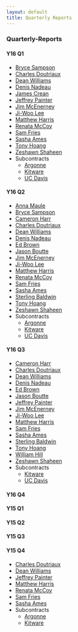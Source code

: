 ```yaml
---
layout: default
title: Quarterly Reports
---
```


<h3>Quarterly-Reports</h3>
<div class="row">
 <div class="col-xs-6 col-sm-3">
        <h4>Y16 Q1</h4>
        <ul>
            <li><a href='media/Quarterly-Reports/Y16Q1/Bryce%20Sampson.pdf'>Bryce Sampson</a></li>
            <li><a href='media/Quarterly-Reports/Y16Q1/Charles%20Doutriaux.pdf'>Charles Doutriaux</a></li>
            <li><a href='media/Quarterly-Reports/Y16Q1/Dean%20Williams.pdf'>Dean Williams</a></li>
            <li><a href='media/Quarterly-Reports/Y16Q1/Denis%20Nadeau.pdf'>Denis Nadeau</a></li>
            <li><a href='media/Quarterly-Reports/Y16Q1/James%20Crean.pdf'>James Crean</a></li>
            <li><a href='media/Quarterly-Reports/Y16Q1/Jeffrey%20Painter.pdf'>Jeffrey Painter</a></li>
            <li><a href='media/Quarterly-Reports/Y16Q1/Jim%20McEnerney.pdf'>Jim McEnerney</a></li>
            <li><a href='media/Quarterly-Reports/Y16Q1/Jiwoo%20Lee.pdf'>Ji-Woo Lee</a></li>
            <li><a href='media/Quarterly-Reports/Y16Q1/Matthew%20Harris.pdf'>Matthew Harris</a></li>
            <li><a href='media/Quarterly-Reports/Y16Q1/Renata%20McCoy.pdf'>Renata McCoy</a></li>
            <li><a href='media/Quarterly-Reports/Y16Q1/Sam%20Fries.pdf'>Sam Fries</a></li>
            <li><a href='media/Quarterly-Reports/Y16Q1/Sasha%20Ames.pdf'>Sasha Ames</a></li>
            <li><a href='media/Quarterly-Reports/Y16Q1/Tony%20Hoang.pdf'>Tony Hoang</a></li>
            <li><a href='media/Quarterly-Reports/Y16Q1/Zeshawn%20Shaheen.pdf'>Zeshawn Shaheen</a></li>
            <li>Subcontracts
                <ul>
                    <li><a href='media/Quarterly-Reports/Y16Q1/Argonne.pdf'>Argonne</a></li>
                    <li><a href='media/Quarterly-Reports/Y16Q1/Kitware.pdf'>Kitware</a></li>
                    <li><a href='media/Quarterly-Reports/Y16Q1/UC%20Davis.pdf'>UC Davis</a></li>
                </ul>
            </li>
        </ul>
    </div>
 <div class="col-xs-6 col-sm-3">
        <h4>Y16 Q2</h4>
        <ul>
            <li><a href='media/Quarterly-Reports/Y16Q2/Anna%20Maule.pdf'>Anna Maule</a></li>
            <li><a href='media/Quarterly-Reports/Y16Q2/Bryce%20Sampson.pdf'>Bryce Sampson</a></li>
            <li><a href='media/Quarterly-Reports/Y16Q2/Cameron%20Harr.pdf'>Cameron Harr</a></li>
            <li><a href='media/Quarterly-Reports/Y16Q2/Charles%20Doutriaux.pdf'>Charles Doutriaux</a></li>
            <li><a href='media/Quarterly-Reports/Y16Q2/Dean%20Williams.pdf'>Dean Williams</a></li>
            <li><a href='media/Quarterly-Reports/Y16Q2/Denis%20Nadeau.pdf'>Denis Nadeau</a></li>
            <li><a href='media/Quarterly-Reports/Y16Q2/Ed%20Brown.pdf'>Ed Brown</a></li>
            <!-- <li><a href='media/Quarterly-Reports/Y16Q2/James%20Crean.pdf'>James Crean</a></li> -->
            <li><a href='media/Quarterly-Reports/Y16Q2/Jason%20Boutte.pdf'>Jason Boutte</a></li>
            <li><a href='media/Quarterly-Reports/Y16Q2/Jim%20McEnerney.pdf'>Jim McEnerney</a></li>
            <li><a href='media/Quarterly-Reports/Y16Q2/Jiwoo%20Lee.pdf'>Ji-Woo Lee</a></li>
            <li><a href='media/Quarterly-Reports/Y16Q2/Matthew%20Harris.pdf'>Matthew Harris</a></li>
            <li><a href='media/Quarterly-Reports/Y16Q2/Renata%20McCoy.pdf'>Renata McCoy</a></li>
            <li><a href='media/Quarterly-Reports/Y16Q2/Sam%20Fries.pdf'>Sam Fries</a></li>
            <li><a href='media/Quarterly-Reports/Y16Q2/Sasha%20Ames.pdf'>Sasha Ames</a></li>
            <li><a href='media/Quarterly-Reports/Y16Q2/Sterling%20Baldwin.pdf'>Sterling Baldwin</a></li>
            <li><a href='media/Quarterly-Reports/Y16Q2/Tony%20Hoang.pdf'>Tony Hoang</a></li>
            <li><a href='media/Quarterly-Reports/Y16Q2/Zeshawn%20Shaheen.pdf'>Zeshawn Shaheen</a></li>
            <li>Subcontracts
                <ul>
                    <li><a href='media/Quarterly-Reports/Y16Q2/Argonne.pdf'>Argonne</a></li>
                    <li><a href='media/Quarterly-Reports/Y16Q2/Kitware.pdf'>Kitware</a></li>
                    <li><a href='media/Quarterly-Reports/Y16Q2/UC%20Davis.pdf'>UC Davis</a></li>
                </ul>
            </li>
        </ul>
    </div>
    <div class="col-xs-6 col-sm-3">
            <h4>Y16 Q3</h4>
        <ul>
            <li><a href='media/Quarterly-Reports/Y16Q3/Cameron%20Harr.pdf'>Cameron Harr</a></li>
            <li><a href='media/Quarterly-Reports/Y16Q3/Charles%20Doutriaux.pdf'>Charles Doutriaux</a></li>
            <li><a href='media/Quarterly-Reports/Y16Q3/Dean%20Williams.pdf'>Dean Williams</a></li>
            <li><a href='media/Quarterly-Reports/Y16Q3/Denis%20Nadeau.pdf'>Denis Nadeau</a></li>
            <li><a href='media/Quarterly-Reports/Y16Q3/Ed%20Brown.pdf'>Ed Brown</a></li>
            <li><a href='media/Quarterly-Reports/Y16Q3/Jason%20Boutte.pdf'>Jason Boutte</a></li>
            <li><a href='media/Quarterly-Reports/Y16Q3/Jeffrey%20Painter.pdf'>Jeffrey Painter</a></li>
            <li><a href='media/Quarterly-Reports/Y16Q3/Jim%20McEnerney.pdf'>Jim McEnerney</a></li>
            <li><a href='media/Quarterly-Reports/Y16Q3/Ji-Woo%20Lee.pdf'>Ji-Woo Lee</a></li>
            <li><a href='media/Quarterly-Reports/Y16Q3/Matthew%20Harris.pdf'>Matthew Harris</a></li>
            <!-- <li><a href='media/Quarterly-Reports/Y16Q3/Renata%20McCoy.pdf'>Renata McCoy</a></li> -->
            <li><a href='media/Quarterly-Reports/Y16Q3/Sam%20Fries.pdf'>Sam Fries</a></li>
            <li><a href='media/Quarterly-Reports/Y16Q3/Sasha%20Ames.pdf'>Sasha Ames</a></li>
            <li><a href='media/Quarterly-Reports/Y16Q3/Sterling%20Baldwin.pdf'>Sterling Baldwin</a></li>
            <li><a href='media/Quarterly-Reports/Y16Q3/Tony%20Hoang.pdf'>Tony Hoang</a></li>
            <li><a href='media/Quarterly-Reports/Y16Q3/William%20Hill.pdf'>William Hill</a></li>
            <li><a href='media/Quarterly-Reports/Y16Q3/Zeshawn%20Shaheen.pdf'>Zeshawn Shaheen</a></li>
            <li>Subcontracts
                <ul>
                    <!-- <li><a href='media/Quarterly-Reports/Y16Q3/Argonne.pdf'>Argonne</a></li> -->
                    <li><a href='media/Quarterly-Reports/Y16Q3/Kitware.pdf'>Kitware</a></li>
                    <li><a href='media/Quarterly-Reports/Y16Q3/UC%20Davis.pdf'>UC Davis</a></li>
                </ul>
            </li>
        </ul>
    </div>
    <div class="col-xs-6 col-sm-3"><h4>Y16 Q4</h4></div>
</div>
<div class="row">
     <div class="col-xs-6 col-sm-3"><h4>Y15 Q1</h4></div>
     <div class="col-xs-6 col-sm-3"><h4>Y15 Q2</h4></div>
     <div class="col-xs-6 col-sm-3"><h4>Y15 Q3</h4></div>
     <div class="col-xs-6 col-sm-3">
        <h4>Y15 Q4</h4>
        <ul>
            <li><a href='media/Quarterly-Reports/Y15Q4/Charles%20Doutriaux.pdf'>Charles Doutriaux</a></li>
            <li><a href='media/Quarterly-Reports/Y15Q4/Dean%20Williams.pdf'>Dean Williams</a></li>
            <li><a href='media/Quarterly-Reports/Y15Q4/Jeffrey%20Painter.pdf'>Jeffrey Painter</a></li>
            <li><a href='media/Quarterly-Reports/Y15Q4/Matthew%20Harris.pdf'>Matthew Harris</a></li>
            <li><a href='media/Quarterly-Reports/Y15Q4/Renata%20McCoy.pdf'>Renata McCoy</a></li>
            <li><a href='media/Quarterly-Reports/Y15Q4/Sam%20Fries.pdf'>Sam Fries</a></li>
            <li><a href='media/Quarterly-Reports/Y15Q4/Sasha%20Ames.pdf'>Sasha Ames</a></li>
            <li>Subcontracts
                <ul>
                    <li><a href='media/Quarterly-Reports/Y15Q4/Argonne.pdf'>Argonne</a></li>
                    <li><a href='media/Quarterly-Reports/Y15Q4/Kitware.pdf'>Kitware</a></li>
                </ul>
            </li>
        </ul>
    </div>
</div>

